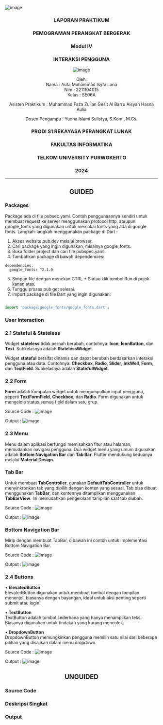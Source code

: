 ![image](https://github.com/user-attachments/assets/e23efb13-5bd0-4482-8322-142d32332b35)<div align="center">

### LAPORAN PRAKTIKUM

### PEMOGRAMAN PERANGKAT BERGERAK

### Modul IV
### INTERAKSI PENGGUNA

![image](https://github.com/user-attachments/assets/2948daec-1e7a-4765-8f23-df638a387c87)

Oleh:  
Nama : Aufa Muhammad Isyfa’Lana  
Nim : 2211104015  
Kelas : SE06A

Asisten Praktikum : 
Muhammad Faza Zulian Gesit Al Barru 
Aisyah Hasna Aulia 

Dosen Pengampu : 
Yudha Islami Sulistya, S.Kom., M.Cs. 

### PRODI S1 REKAYASA PERANGKAT LUNAK  
### FAKULTAS INFORMATIKA  
### TELKOM UNIVERSITY PURWOKERTO  
### 2024

</div>

---
<div align="center">

## GUIDED
</div>

### Packages
Package ada di file pubsec.yaml. Contoh penggunaannya sendiri untuk membuat request ke server menggunakan protocol http, ataupun google_fonts yang digunakan untuk memakai fonts yang ada di google fonts.
Langkah-langkah menggunakan package di Dart :
1. Akses website pub.dev melalui browser.
2. Cari package yang ingin digunakan, misalnya google_fonts.
3. Buka folder project dan cari file pubspec.yaml.
4. Tambahkan package di bawah dependencies:
```
dependencies:
  google_fonts: ^2.1.0
  ```

5. Simpan file dengan menekan CTRL + S atau klik tombol Run di pojok kanan atas.
6. Tunggu proses pub get selesai.
7. Import package di file Dart yang ingin digunakan:
```Dart

import 'package:google_fonts/google_fonts.dart';
```

### User Interaction 
### 2.1 Stateful & Stateless
Widget **stateless** tidak pernah berubah, contohnya: **Icon**, **IconButton**, dan **Text**. Subkelasnya adalah **StatelessWidget**.

Widget **stateful** bersifat dinamis dan dapat berubah berdasarkan interaksi pengguna atau data. Contohnya: **Checkbox**, **Radio**, **Slider**, **InkWell**, **Form**, dan **TextField**. Subkelasnya adalah **StatefulWidget**.

### 2.2 Form
**Form** adalah kumpulan widget untuk mengumpulkan input pengguna, seperti **TextFormField**, **Checkbox**, dan **Radio**. Form digunakan untuk mengelola status semua field dalam satu grup.

Source Code :
![image](https://github.com/user-attachments/assets/bcef93b4-ab95-4c68-a70a-3d536d0993bf)

Output :
![image](https://github.com/user-attachments/assets/8b75edf0-4aa4-403b-9da7-906f63b0523a)


### 2.3 Menu
Menu dalam aplikasi berfungsi memisahkan fitur atau halaman, memudahkan navigasi pengguna. Dua widget menu yang umum digunakan adalah **Bottom Navigation Bar** dan **Tab Bar**. Flutter mendukung keduanya melalui **Material Design**.

### Tab Bar
Untuk membuat **TabController**, gunakan **DefaultTabController** untuk menyinkronkan tab yang dipilih dengan konten yang sesuai. Tab bisa dibuat menggunakan **TabBar**, dan kontennya ditampilkan menggunakan **TabBarView**. Ini memudahkan pengelolaan tampilan saat tab diubah.

Source Code :
![image](https://github.com/user-attachments/assets/b7f36af3-8d9a-4335-b936-18818698d9b5)

Output :
![image](https://github.com/user-attachments/assets/05732684-7ad0-460c-9455-5df482b51a97)

### Bottom Navigation Bar
Mirip dengan membuat TabBar, dibawah ini contoh untuk implementasi Bottom Navigation Bar. 

Source Code :
![image](https://github.com/user-attachments/assets/7a8f5e6a-f758-4049-98a4-0955b4b79535)

Output :
![image](https://github.com/user-attachments/assets/5933f78f-2c5d-4818-bd5e-c45825c6cb32)



### 2.4 Buttons
• **ElevatedButton**  
ElevatedButton digunakan untuk membuat tombol dengan tampilan menonjol, biasanya dengan bayangan, ideal untuk aksi penting seperti submit atau login.

• **TextButton**  
TextButton adalah tombol sederhana yang hanya menampilkan teks. Biasanya digunakan untuk tindakan yang kurang mencolok.

• **DropdownButton**  
DropdownButton memungkinkan pengguna memilih satu nilai dari beberapa pilihan yang disajikan dalam menu dropdown.

Source Code :
![image](https://github.com/user-attachments/assets/e147f5f6-4004-4b3d-a354-eb4496efc02b)


Output :
![image](https://github.com/user-attachments/assets/8d10f77d-4733-4c84-81de-17236058dacc)

<div align="center">

## UNGUIDED
</div>

### Source Code

### Deskripsi Singkat

### Output 
